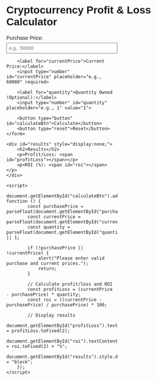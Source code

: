 <!DOCTYPE html>
<html lang="en">
<head>
    <meta charset="UTF-8">
    <meta name="viewport" content="width=device-width, initial-scale=1.0">
    <title>Crypto P&L Calculator</title>
    <style>
        body {
            font-family: Arial, sans-serif;
            margin: 20px;
        }
        form {
            max-width: 300px;
        }
        label {
            display: block;
            margin-top: 10px;
        }
        input {
            width: 100%;
            padding: 5px;
            margin-top: 5px;
        }
        button {
            margin-top: 15px;
            padding: 10px;
        }
        #results {
            margin-top: 20px;
            border-top: 1px solid #ccc;
            padding-top: 10px;
        }
    </style>
</head>
<body>
    <h1>Cryptocurrency Profit & Loss Calculator</h1>
    <form id="calc-form">
        <label for="purchasePrice">Purchase Price:</label>
        <input type="number" id="purchasePrice" placeholder="e.g., 50000" required>

        <label for="currentPrice">Current Price:</label>
        <input type="number" id="currentPrice" placeholder="e.g., 60000" required>

        <label for="quantity">Quantity Owned (Optional):</label>
        <input type="number" id="quantity" placeholder="e.g., 1" value="1">

        <button type="button" id="calculateBtn">Calculate</button>
        <button type="reset">Reset</button>
    </form>

    <div id="results" style="display:none;">
        <h2>Results</h2>
        <p>Profit/Loss: <span id="profitLoss"></span></p>
        <p>ROI (%): <span id="roi"></span></p>
    </div>

    <script>
        document.getElementById("calculateBtn").addEventListener("click", function () {
            const purchasePrice = parseFloat(document.getElementById("purchasePrice").value);
            const currentPrice = parseFloat(document.getElementById("currentPrice").value);
            const quantity = parseFloat(document.getElementById("quantity").value) || 1;

            if (!purchasePrice || !currentPrice) {
                alert("Please enter valid purchase and current prices.");
                return;
            }

            // Calculate profit/loss and ROI
            const profitLoss = (currentPrice - purchasePrice) * quantity;
            const roi = ((currentPrice - purchasePrice) / purchasePrice) * 100;

            // Display results
            document.getElementById("profitLoss").textContent = profitLoss.toFixed(2);
            document.getElementById("roi").textContent = roi.toFixed(2) + "%";
            document.getElementById("results").style.display = "block";
        });
    </script>
</body>
</html>
